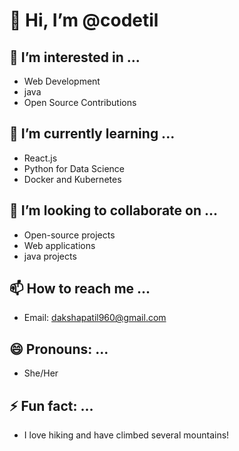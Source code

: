 # 👋 Hi, I’m @codetil

## 👀 I’m interested in ...
- Web Development
- java
- Open Source Contributions

## 🌱 I’m currently learning ...
- React.js
- Python for Data Science
- Docker and Kubernetes

## 💞️ I’m looking to collaborate on ...
- Open-source projects
- Web applications
- java projects

## 📫 How to reach me ...
- Email: dakshapatil960@gmail.com

## 😄 Pronouns: ...
- She/Her

## ⚡ Fun fact: ...
- I love hiking and have climbed several mountains!
